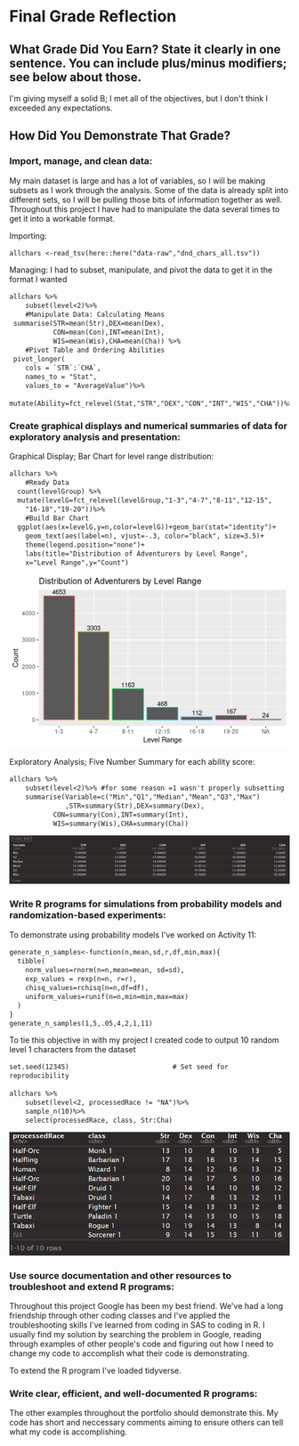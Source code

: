 # Final Grade Reflection

## What Grade Did You Earn? State it clearly in one sentence. You can include plus/minus modifiers; see below about those.
I'm giving myself a solid B; I met all of the objectives, but I don't think I exceeded any expectations.

## How Did You Demonstrate That Grade? 
### Import, manage, and clean data:
My main dataset is large and has a lot of variables, so I will be making subsets as I work through the analysis.
Some of the data is already split into different sets, so I will be pulling those bits of information together as well.
Throughout this project I have had to manipulate the data several times to get it into a workable format.

Importing: 
````
allchars <-read_tsv(here::here("data-raw","dnd_chars_all.tsv"))
````
Managing: I had to subset, manipulate, and pivot the data to get it in the format I wanted
````
allchars %>%
	subset(level<2)%>%
	#Manipulate Data: Calculating Means
 summarise(STR=mean(Str),DEX=mean(Dex),
		   CON=mean(Con),INT=mean(Int),
		   WIS=mean(Wis),CHA=mean(Cha)) %>%
	#Pivot Table and Ordering Abilities
 pivot_longer(
    cols = `STR`:`CHA`,
    names_to = "Stat",
    values_to = "AverageValue")%>%
	mutate(Ability=fct_relevel(Stat,"STR","DEX","CON","INT","WIS","CHA"))%>%
````

### Create graphical displays and numerical summaries of data for exploratory analysis and presentation:
Graphical Display; Bar Chart for level range distribution: 
```{r Distribution of Adventurer Levels}
allchars %>%
    #Ready Data
  count(levelGroup) %>%
  mutate(levelG=fct_relevel(levelGroup,"1-3","4-7","8-11","12-15",
  	"16-18","19-20"))%>%
	#Build Bar Chart
  ggplot(aes(x=levelG,y=n,color=levelG))+geom_bar(stat="identity")+
    geom_text(aes(label=n), vjust=-.3, color="black", size=3.5)+
    theme(legend.position="none")+
	labs(title="Distribution of Adventurers by Level Range",
	x="Level Range",y="Count")
```
![levelBarChart](https://github.com/fountjac/Portfolio/blob/main/LevelBarChart.png)

Exploratory Analysis; Five Number Summary for each ability score:
```{r Five Number Summaries of Stats}
allchars %>%
	subset(level<2)%>% #for some reason =1 wasn't properly subsetting
	summarise(Variable=c("Min","Q1","Median","Mean","Q3","Max")
			  ,STR=summary(Str),DEX=summary(Dex),
		   CON=summary(Con),INT=summary(Int),
		   WIS=summary(Wis),CHA=summary(Cha))
```
![5numSum](https://github.com/fountjac/Portfolio/blob/main/5numSum.png)

### Write R programs for simulations from probability models and randomization-based experiments:
To demonstrate using probability models I've worked on Activity 11:
```{r generate n samples}
generate_n_samples<-function(n,mean,sd,r,df,min,max){
  tibble(
    norm_values=rnorm(n=n,mean=mean, sd=sd),
    exp_values = rexp(n=n, r=r),
    chisq_values=rchisq(n=n,df=df),
    uniform_values=runif(n=n,min=min,max=max)
  )
}
generate_n_samples(1,5,.05,4,2,1,11)
```

To tie this objective in with my project I created code to output 10 random level 1 characters from the dataset
```{r random level 1 character stats}
set.seed(12345)                          # Set seed for reproducibility

allchars %>%
	subset(level<2, processedRace != "NA")%>%
	sample_n(10)%>%
	select(processedRace, class, Str:Cha)
```
![RandomChars](https://github.com/fountjac/Portfolio/blob/main/RandomChars.png)


### Use source documentation and other resources to troubleshoot and extend R programs:
Throughout this project Google has been my best friend. We've had a long friendship through other coding classes and I've applied the troubleshooting skills I've learned from coding in SAS to coding in R. I usually find my solution by searching the problem in Google, reading through examples of other people's code and figuring out how I need to change my code to accomplish what their code is demonstrating. 

To extend the R program I've loaded tidyverse.

### Write clear, efficient, and well-documented R programs:
The other examples throughout the portfolio should demonstrate this. My code has short and neccessary comments aiming to ensure others can tell what my code is accomplishing.

